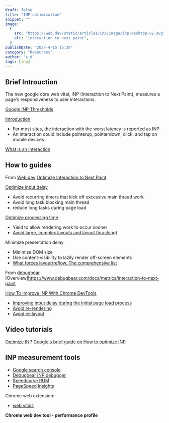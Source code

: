 ```yaml
---
draft: false
title: "INP optimization"
snippet: ""
image:
  {
    src: "https://web.dev/static/articles/inp/image/inp-desktop-v2.svg",
    alt: "interaction to next paint",
  }
publishDate: "2024-4-15 15:39"
category: "Resources"
author: "x.d"
tags: [inp]
---
```


## Brief Introuction

The new google core web vital, INP (Interaction to Next Paint), measures a page's responsiveness to user interactions.

[Google INP Thresholds](https://web.dev/static/articles/inp/image/inp-desktop-v2.svg)

[Introduction](https://web.dev/articles/inp)

- For most sites, the interaction with the worst latency is reported as INP
- An interaction could include pointerup, pointerdown, click, and tap on mobile devices

[What is an interaction](https://web.dev/articles/inp#whats_in_an_interaction)

## How to guides

From [Web.dev](https://web.dev)
[Optimize Interaction to Next Paint](https://web.dev/articles/optimize-inp)

[Optimize input delay](https://web.dev/articles/optimize-input-delay)

- Avoid recurring timers that kick off excessive main thread work
- Avoid long task blocking main thread
- reduce long tasks during page load

[Optimize processing time](https://web.dev/articles/optimize-input-delay)

- Yield to allow rendering work to occur sooner
- [Avoid large, complex layouts and layout thrashing](https://web.dev/articles/avoid-large-complex-layouts-and-layout-thrashing))

Minimize presentation delay

- Minimize DOM size
- Use content-visibility to lazily render off-screen elements
- [What forces layout/reflow. The comprehensive list](https://gist.github.com/paulirish/5d52fb081b3570c81e3a)

From [debugbear](https://www.debugbear.com/)
[Overview]https://www.debugbear.com/docs/metrics/interaction-to-next-paint

[How To Improve INP With Chrome DevTools](https://www.debugbear.com/blog/inp-chrome-devtools)

- [Improving input delay during the initial page load process](https://www.debugbear.com/blog/inp-loading-stage)
- [Avoid re-rendering](https://www.debugbear.com/blog/react-rerenders)
- [Avoid re-layout](https://www.debugbear.com/blog/front-end-javascript-performance#avoid-dom-access-that-requires-layout-work)

## Video tutorials

[Optimize INP](https://youtu.be/xyk21_WKek8)
[Google's brief guide on How to optimize INP](https://www.youtube.com/watch?v=KZ1kxzsJZ5g&pp=ygUDSU5Q)

## INP measurement tools

- [Google search console](https://search.google.com/search-console/core-web-vitals/summary)
- [Debugbear INP debugger](https://www.debugbear.com/inp-debugger)
- [Speedcurve RUM](https://app.speedcurve.com/mediaos/fre/home/)
- [PageSpeed Insights](https://pagespeed.web.dev/)

Chrome web extension:

- [web vitals](https://chromewebstore.google.com/detail/web-vitals/ahfhijdlegdabablpippeagghigmibma)

**Chrome web dev tool - performance profile**
